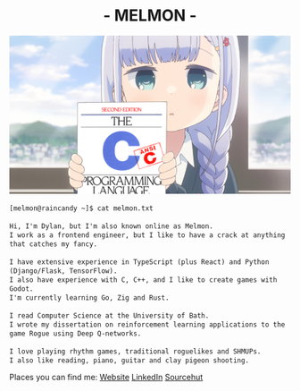 <h1 align="center">- MELMON -</h1>

![Aharen holding The C Programming Language by K&R](./assets/Aharen_Reina_Holding_C_Programming_Language.png)
```
[melmon@raincandy ~]$ cat melmon.txt

Hi, I'm Dylan, but I'm also known online as Melmon.
I work as a frontend engineer, but I like to have a crack at anything that catches my fancy.

I have extensive experience in TypeScript (plus React) and Python (Django/Flask, TensorFlow).
I also have experience with C, C++, and I like to create games with Godot.
I'm currently learning Go, Zig and Rust.

I read Computer Science at the University of Bath.
I wrote my dissertation on reinforcement learning applications to the game Rogue using Deep Q-networks.

I love playing rhythm games, traditional roguelikes and SHMUPs.
I also like reading, piano, guitar and clay pigeon shooting.
```

<p>Places you can find me:
  <a href="https://melmon.dev/">Website</a>
  <a href="https://www.linkedin.com/in/dylan-drescher/">LinkedIn</a>
  <a href="https://git.sr.ht/~melmon/">Sourcehut</a>
</p>

